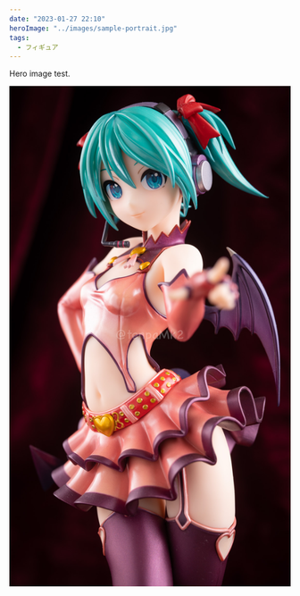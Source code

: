 ```yaml
---
date: "2023-01-27 22:10"
heroImage: "../images/sample-portrait.jpg"
tags:
  - フィギュア
---
```


Hero image test.

![sample-portrait](../images/sample-portrait.jpg)
